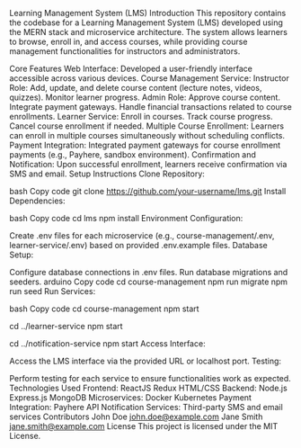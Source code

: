 Learning Management System (LMS)
Introduction
This repository contains the codebase for a Learning Management System (LMS) developed using the MERN stack and microservice architecture. 
The system allows learners to browse, enroll in, and access courses, while providing course management functionalities for instructors and administrators.

Core Features
Web Interface:
Developed a user-friendly interface accessible across various devices.
Course Management Service:
Instructor Role:
Add, update, and delete course content (lecture notes, videos, quizzes).
Monitor learner progress.
Admin Role:
Approve course content.
Integrate payment gateways.
Handle financial transactions related to course enrollments.
Learner Service:
Enroll in courses.
Track course progress.
Cancel course enrollment if needed.
Multiple Course Enrollment:
Learners can enroll in multiple courses simultaneously without scheduling conflicts.
Payment Integration:
Integrated payment gateways for course enrollment payments (e.g., Payhere, sandbox environment).
Confirmation and Notification:
Upon successful enrollment, learners receive confirmation via SMS and email.
Setup Instructions
Clone Repository:

bash
Copy code
git clone https://github.com/your-username/lms.git
Install Dependencies:

bash
Copy code
cd lms
npm install
Environment Configuration:

Create .env files for each microservice (e.g., course-management/.env, learner-service/.env) based on provided .env.example files.
Database Setup:

Configure database connections in .env files.
Run database migrations and seeders.
arduino
Copy code
cd course-management
npm run migrate
npm run seed
Run Services:

bash
Copy code
cd course-management
npm start

cd ../learner-service
npm start

cd ../notification-service
npm start
Access Interface:

Access the LMS interface via the provided URL or localhost port.
Testing:

Perform testing for each service to ensure functionalities work as expected.
Technologies Used
Frontend:
ReactJS
Redux
HTML/CSS
Backend:
Node.js
Express.js
MongoDB
Microservices:
Docker
Kubernetes
Payment Integration:
Payhere API
Notification Services:
Third-party SMS and email services
Contributors
John Doe john.doe@example.com
Jane Smith jane.smith@example.com
License
This project is licensed under the MIT License.

